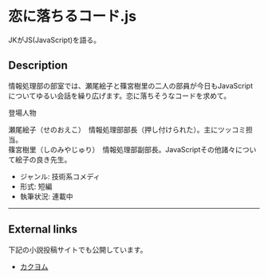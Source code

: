 恋に落ちるコード.js
===================

JKがJS(JavaScript)を語る。

## Description

情報処理部の部室では、瀬尾絵子と篠宮樹里の二人の部員が今日もJavaScriptについてゆるい会話を繰り広げます。恋に落ちそうなコードを求めて。

登場人物

瀬尾絵子（せのおえこ）　情報処理部部長（押し付けられた）。主にツッコミ担当。  
篠宮樹里（しのみやじゅり）　情報処理部副部長。JavaScriptその他諸々について絵子の良き先生。

* ジャンル: 技術系コメディ
* 形式: 短編
* 執筆状況: 連載中

----

## External links
下記の小説投稿サイトでも公開しています。

* [カクヨム](https://kakuyomu.jp/works/1177354054881230272)
